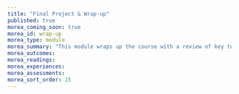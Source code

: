 ```yaml
---
title: "Final Project & Wrap-up"
published: true
morea_coming_soon: true
morea_id: wrap-up
morea_type: module
morea_summary: "This module wraps up the course with a review of key topics and a final project."
morea_outcomes:
morea_readings:
morea_experiences:
morea_assessments:
morea_sort_order: 15
---
```

